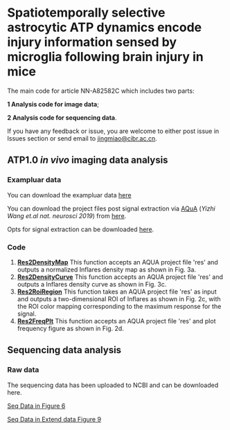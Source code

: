 # Spatiotemporally selective astrocytic ATP dynamics encode injury information sensed by microglia following brain injury in mice
The main code for article NN-A82582C
which includes two parts: 

**1 Analysis code for image data**; 

**2 Analysis code for sequencing data**.

If you have any feedback or issue, you are welcome to either post issue in Issues section or send email to jingmiao@cibr.ac.cn.

## ATP1.0 *in vivo* imaging data analysis

### Exampluar data

You can download the exampluar data [here](\ABCD.tif) 

You can download the project files post signal extraction via [AQuA](https://github.com/yu-lab-vt/AQuA) (*Yizhi Wang et.al nat. neurosci 2019*)  from [here](\ABCD.mat).

Opts for signal extraction can be downloaded [here](/OptsOfAqua.csv).

### Code 

1. [**Res2DensityMap**](/Res2DensityMap.m) This function accepts an AQUA project file 'res' and outputs a normalized Inflares density map as shown in Fig. 3a.
2. [**Res2DensityCurve**](/Res2DensityCurve.m) This function accepts an AQUA project file 'res' and outputs a Inflares density curve as shown in Fig. 3c.
3. [**Res2RoiRegion**](/Res2RoiRegion.m) This function takes an AQUA project file 'res' as input and outputs a two-dimensional ROI of Inflares as shown in Fig. 2c, with the ROI color mapping corresponding to the maximum response for the signal.
4. [**Res2FreqPlt**](/Res2FreqPlt.m) This function accepts an AQUA project file 'res' and plot frequency figure as shown in Fig. 2d.

## Sequencing data analysis
### Raw data
The sequencing data has been uploaded to NCBI and can be downloaded here. 

[Seq Data in Figure 6](https://trace.ncbi.nlm.nih.gov/Traces/?view=study&acc=SRP501521)

[Seq Data in Extend data Figure 9](https://trace.ncbi.nlm.nih.gov/Traces/?view=study&acc=SRP501522)


